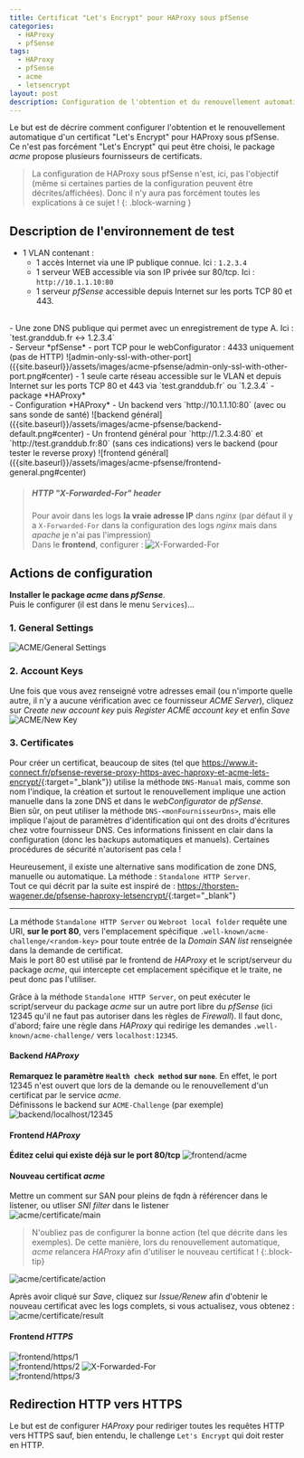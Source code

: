 ```yaml
---
title: Certificat "Let's Encrypt" pour HAProxy sous pfSense
categories: 
  - HAProxy
  - pfSense
tags:
  - HAProxy
  - pfSense
  - acme
  - letsencrypt
layout: post
description: Configuration de l'obtention et du renouvellement automatique d'un certificat "Let's Encrypt" pour HAProxy sous pfSense
---
```


Le but est de décrire comment configurer l'obtention et le renouvellement automatique d'un certificat "Let's Encrypt" pour HAProxy sous pfSense.  
Ce n'est pas forcément "Let's Encrypt" qui peut être choisi, le package *acme* propose plusieurs fournisseurs de certificats.  

> La configuration de HAProxy sous pfSense n'est, ici, pas l'objectif (même si certaines parties de la configuration peuvent être décrites/affichées). Donc il n'y aura pas forcément toutes les explications à ce sujet !
{: .block-warning }


Description de l'environnement de test
---------------------------------------

- 1 VLAN contenant :
  - 1 accès Internet via une IP publique connue. Ici : `1.2.3.4`
  - 1 serveur WEB accessible via son IP privée sur 80/tcp. Ici : `http://10.1.1.10:80`
  - 1 serveur *pfSense* accessible depuis Internet sur les ports TCP 80 et 443.   
<br/>
- Une zone DNS publique qui permet avec un enregistrement de type A. Ici : `test.granddub.fr <-> 1.2.3.4`  
<br/>
- Serveur *pfSense*
  - port TCP pour le webConfigurator : 4433 uniquement (pas de HTTP)
    ![admin-only-ssl-with-other-port]({{site.baseurl}}/assets/images/acme-pfsense/admin-only-ssl-with-other-port.png#center)
  - 1 seule carte réseau accessible sur le VLAN et depuis Internet sur les ports TCP 80 et 443 via `test.granddub.fr` ou `1.2.3.4`
  - package *HAProxy*  
<br/>
- Configuration *HAProxy*
  - Un backend vers `http://10.1.1.10:80` (avec ou sans sonde de santé)
    ![backend général]({{site.baseurl}}/assets/images/acme-pfsense/backend-default.png#center)
  - Un frontend général pour `http://1.2.3.4:80` et `http://test.granddub.fr:80` (sans ces indications) vers le backend (pour tester le reverse proxy)  
    ![frontend général]({{site.baseurl}}/assets/images/acme-pfsense/frontend-general.png#center)

<br/>

> ##### HTTP "X-Forwarded-For" header 
> Pour avoir dans les logs **la vraie adresse IP** dans *nginx* (par défaut il y a `X-Forwarded-For` dans la configuration des logs *nginx* mais dans *apache* je n'ai pas l'impression)  
> Dans le **frontend**, configurer :
>  ![X-Forwarded-For]({{site.baseurl}}/assets/images/acme-pfsense/X-Forwarded-For.png#center)



Actions de configuration
------------------------

**Installer le package *acme* dans *pfSense***.  
Puis le configurer (il est dans le menu `Services`)...

### 1. General Settings
![ACME/General Settings]({{site.baseurl}}/assets/images/acme-pfsense/settings.png#center)

### 2. Account Keys
Une fois que vous avez renseigné votre adresses email (ou n'importe quelle autre, il n'y a aucune vérification avec ce fournisseur *ACME Server*), cliquez sur *Create new account key* puis *Register ACME account key* et enfin *Save*
![ACME/New Key]({{site.baseurl}}/assets/images/acme-pfsense/new-key.png#center)

### 3. Certificates
Pour créer un certificat, beaucoup de sites (tel que <https://www.it-connect.fr/pfsense-reverse-proxy-https-avec-haproxy-et-acme-lets-encrypt/>{:target="_blank"}) utilise la méthode `DNS-Manual` mais, comme son nom l'indique, la création et surtout le renouvellement implique une action manuelle dans la zone DNS et dans le *webConfigurator* de *pfSense*.  
Bien sûr, on peut utiliser la méthode `DNS-<monFournisseurDns>`, mais elle implique l'ajout de paramètres d'identification qui ont des droits d'écritures chez votre fournisseur DNS. Ces informations finissent en clair dans la configuration (donc les backups automatiques et manuels). Certaines procédures de sécurité n'autorisent pas cela !

Heureusement, il existe une alternative sans modification de zone DNS, manuelle ou automatique. La méthode : `Standalone HTTP Server`.  
Tout ce qui décrit par la suite est inspiré de : <https://thorsten-wagener.de/pfsense-haproxy-letsencrypt/>{:target="_blank"}

-------------------------------------------------------------------------------------------------

La méthode `Standalone HTTP Server` ou `Webroot local folder` requête une URI, **sur le port 80**, vers l'emplacement spécifique `.well-known/acme-challenge/<random-key>` pour toute entrée de la *Domain SAN list* renseignée dans la demande de certificat.  
Mais le port 80 est utilisé par le frontend de *HAProxy* et le script/serveur du package *acme*, qui intercepte cet emplacement spécifique et le traite, ne peut donc pas l'utiliser.  

Grâce à la méthode `Standalone HTTP Server`, on peut exécuter le script/serveur du package *acme* sur un autre port libre du *pfSense* (ici 12345 qu'il ne faut pas autoriser dans les règles de *Firewall*). Il faut donc, d'abord; faire une règle dans *HAProxy* qui redirige les demandes `.well-known/acme-challenge/` vers `localhost:12345`.

#### Backend *HAProxy*
**Remarquez le paramètre `Health check method` sur `none`**. En effet, le port 12345 n'est ouvert que lors de la demande ou le renouvellement d'un certificat par le service *acme*.   
Définissons le backend sur `ACME-Challenge` (par exemple)
![backend/localhost/12345]({{site.baseurl}}/assets/images/acme-pfsense/backend-localhost-12345.png#center)

#### Frontend *HAProxy*
**Éditez celui qui existe déjà sur le port 80/tcp**
![frontend/acme]({{site.baseurl}}/assets/images/acme-pfsense/frontend-acme.png#center)

#### Nouveau certificat *acme*
Mettre un comment sur SAN pour pleins de fqdn à référencer dans le listener, ou utliser *SNI filter* dans le listener  
![acme/certificate/main]({{site.baseurl}}/assets/images/acme-pfsense/acme-certificate-main.png#center)

> N'oubliez pas de configurer la bonne action (tel que décrite dans les exemples). De cette manière, lors du renouvellement automatique, *acme* relancera *HAProxy* afin d'utiliser le nouveau certificat !
{:.block-tip}

![acme/certificate/action]({{site.baseurl}}/assets/images/acme-pfsense/acme-certificate-action.png#center)

Après  avoir cliqué sur *Save*, cliquez sur *Issue/Renew* afin d'obtenir le nouveau certificat avec les logs complets, si vous actualisez, vous obtenez :   
![acme/certificate/result]({{site.baseurl}}/assets/images/acme-pfsense/acme-certificate-result.png#center)

#### Frontend *HTTPS*
![frontend/https/1]({{site.baseurl}}/assets/images/acme-pfsense/frontend-https-1.png#center)  
![frontend/https/2]({{site.baseurl}}/assets/images/acme-pfsense/frontend-https-2.png#center)
![X-Forwarded-For]({{site.baseurl}}/assets/images/acme-pfsense/X-Forwarded-For.png#center)    
![frontend/https/3]({{site.baseurl}}/assets/images/acme-pfsense/frontend-https-3.png#center)  


Redirection HTTP vers HTTPS
---------------------------

Le but est de configurer *HAProxy* pour rediriger toutes les requêtes HTTP vers HTTPS sauf, bien entendu, le challenge `Let's Encrypt` qui doit rester en HTTP.
